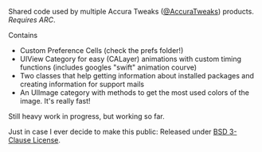Shared code used by multiple Accura Tweaks ([@AccuraTweaks](http://twitter.com/accuratweaks/)) products. *Requires ARC*.

Contains
- Custom Preference Cells (check the prefs folder!)
- UIView Category for easy (CALayer) animations with custom timing functions (includes googles "swift" animation courve)
- Two classes that help getting information about installed packages and creating information for support mails
- An UIImage category with methods to get the most used colors of the image. It's really fast!

Still heavy work in progress, but working so far.

Just in case I ever decide to make this public: Released under [BSD 3-Clause License](https://tldrlegal.com/license/bsd-3-clause-license-%28revised%29).
